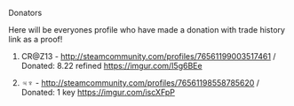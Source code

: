 Donators

Here will be everyones profile who have made a donation with trade history link as a proof!

1. CR@Z13 - http://steamcommunity.com/profiles/76561199003517461 / Donated: 8.22 refined
https://imgur.com/I5g6BEe

2. ♃♆ - http://steamcommunity.com/profiles/76561198558785620 / Donated: 1 key
https://imgur.com/iscXFpP
